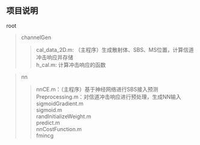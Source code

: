 项目说明
----
root  
>channelGen
>>cal_data_2D.m: （主程序）生成散射体、SBS、MS位置，计算信道冲击响应并存储  
h_cal.m: 计算冲击响应的函数  

>nn
>>nnCE.m：（主程序）基于神经网络进行SBS接入预测  
Preprocessing.m：对信道冲击响应进行预处理，生成NN输入  
sigmoidGradient.m  
sigmoid.m  
randInitializeWeight.m  
predict.m  
nnCostFunction.m  
fmincg
